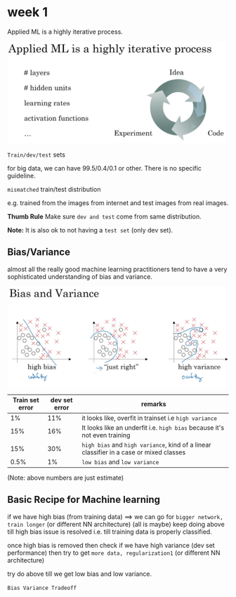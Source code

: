 # week 1

Applied ML is a highly iterative process. 

![](image.png)

`Train/dev/test` sets

for big data, we can have 99.5/0.4/0.1 or other. There is no specific guideline.

`mismatched` train/test distribution

e.g. trained from the images from internet and test images from real images.

**Thumb Rule** Make sure `dev and test` come from same distribution.

**Note:** It is also ok to not having a `test set` (only dev set).

## Bias/Variance

 almost all the really good machine learning practitioners tend to have a very sophisticated understanding of bias and variance.

 ![alt text](image-1.png)

 Train set error | dev set error | remarks
 ---|---|----
 1% | 11% | it looks like, overfit in trainset i.e `high variance`
 15%| 16%| It looks like an underfit i.e. `high bias` because it's not even training
 15%|30%| `high bias` and `high variance`, kind of a linear classifier in a case or mixed classes
 0.5%| 1%| `low bias` and `low variance`

(Note: above numbers are just estimate)

## Basic Recipe for Machine learning

if we have high bias (from training data) ==> we can go for `bigger network, train longer` (or different NN architecture) (all is maybe)
keep doing above till high bias issue is resolved i.e. till training data is properly classified.

once high bias is removed then check if we have high variance (dev set performance) then try to get `more data, regularization1` (or different NN architecture)

try do above till we get low bias and low variance.


`Bias Variance Tradeoff`



